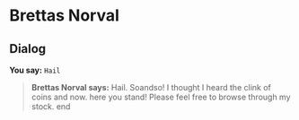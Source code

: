 # Brettas Norval


## Dialog

**You say:** `Hail`



>**Brettas Norval says:** Hail. Soandso!  I thought I heard the clink of coins and now. here you stand!  Please feel free to browse through my stock.
end





